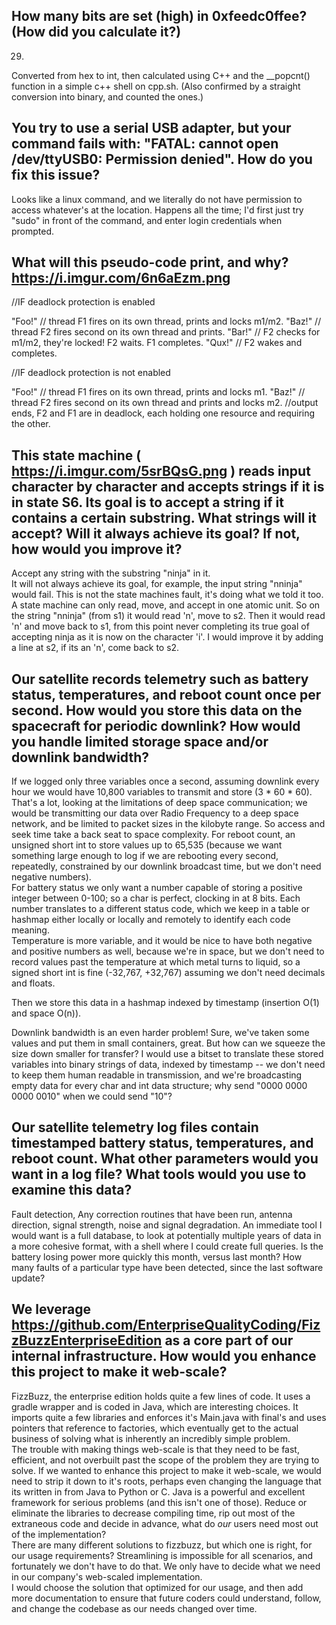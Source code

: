 ## How many bits are set (high) in 0xfeedc0ffee? (How did you calculate it?)

29.
Converted from hex to int, then calculated using C++ and the __popcnt() function in a simple c++ shell on cpp.sh. (Also confirmed by a straight conversion into binary, and counted the ones.) 


## You try to use a serial USB adapter, but your command fails with: "FATAL: cannot open /dev/ttyUSB0: Permission denied". How do you fix this issue?

Looks like a linux command, and we literally do not have permission to access whatever's at the location.  Happens all the time; I'd first just try "sudo" in front of the command, and enter login credentials when prompted.  


## What will this pseudo-code print, and why? https://i.imgur.com/6n6aEzm.png

//IF deadlock protection is enabled

"Foo!" // thread F1 fires on its own thread, prints and locks m1/m2.
"Baz!" // thread F2 fires second on its own thread and prints.
"Bar!" // F2 checks for m1/m2, they're locked!  F2 waits. F1 completes.
"Qux!" // F2 wakes and completes.

//IF deadlock protection is not enabled

"Foo!" // thread F1 fires on its own thread, prints and locks m1.
"Baz!" // thread F2 fires second on its own thread and prints and locks m2.
//output ends, F2 and F1 are in deadlock, each holding one resource and requiring the other.

## This state machine ( https://i.imgur.com/5srBQsG.png ) reads input character by character and accepts strings if it is in state S6. Its goal is to accept a string if it contains a certain substring. What strings will it accept? Will it always achieve its goal? If not, how would you improve it?

Accept any string with the substring "ninja" in it.  
It will not always achieve its goal, for example, the input string "nninja" would fail.  This is not the state machines fault, it's doing what we told it too.  A state machine can only read, move, and accept in one atomic unit.  So on the string "nninja" (from s1) it would read 'n', move to s2.  Then it would read 'n' and move back to s1, from this point never completing its true goal of accepting ninja as it is now on the character 'i'. 
I would improve it by adding a line at s2, if its an 'n', come back to s2.


## Our satellite records telemetry such as battery status, temperatures, and reboot count once per second. How would you store this data on the spacecraft for periodic downlink? How would you handle limited storage space and/or downlink bandwidth?

If we logged only three variables once a second, assuming downlink every hour we would have 10,800 variables to transmit and store (3 * 60 * 60).   That's a lot, looking at the limitations of deep space communication; we would be transmitting our data over Radio Frequency to a deep space network, and be limited to packet sizes in the kilobyte range. 
So access and seek time take a back seat to space complexity.
For reboot count, an unsigned short int to store values up to 65,535 (because we want something large enough to log if we are rebooting every second, repeatedly, constrained by our downlink broadcast time, but we don't need negative numbers).  
For battery status we only want a number capable of storing a positive integer between 0-100; so a char is perfect, clocking in at 8 bits.  Each number translates to a different status code, which we keep in a table or hashmap either locally or locally and remotely to identify each code meaning.  
Temperature is more variable, and it would be nice to have both negative and positive numbers as well, because we're in space, but we don't need to record values past the temperature at which metal turns to liquid, so a signed short int is fine (-32,767, +32,767) assuming we don't need decimals and floats.

Then we store this data in a hashmap indexed by timestamp (insertion O(1) and space O(n)).

Downlink bandwidth is an even harder problem!  Sure, we've taken some values and put them in small containers, great.  But how can we squeeze the size down smaller for transfer?  I would use a bitset to translate these stored variables into binary strings of data, indexed by timestamp -- we don't need to keep them human readable in transmission, and we're broadcasting empty data for every char and int data structure; why send "0000 0000 0000 0010" when we could send "10"?

## Our satellite telemetry log files contain timestamped battery status, temperatures, and reboot count. What other parameters would you want in a log file? What tools would you use to examine this data?

Fault detection, Any correction routines that have been run, antenna direction, signal strength, noise and signal degradation.  An immediate tool I would want is a full database, to look at potentially multiple years of data in a more cohesive format, with a shell where I could create full queries.  Is the battery losing power more quickly this month, versus last month?  How many faults of a particular type have been detected, since the last software update? 


## We leverage https://github.com/EnterpriseQualityCoding/FizzBuzzEnterpriseEdition as a core part of our internal infrastructure. How would you enhance this project to make it web-scale?

FizzBuzz, the enterprise edition holds quite a few lines of code.   It uses a gradle wrapper and is coded in Java, which are interesting choices.  It imports quite a few libraries and enforces it's Main.java with final's and uses pointers that reference to factories, which eventually get to the actual business of solving what is inherently an incredibly simple problem.  
The trouble with making things web-scale is that they need to be fast, efficient, and not overbuilt past the scope of the problem they are trying to solve.  If we wanted to enhance this project to make it web-scale, we would need to strip it down to it's roots, perhaps even changing the language that its written in from Java to Python or C.  Java is a powerful and excellent framework for serious problems  (and this isn't one of those).  Reduce or eliminate the libraries to decrease compiling time, rip out most of the extraneous code and decide in advance, what do *our* users need most out of the implementation?  
There are many different solutions to fizzbuzz, but which one is right, for our usage requirements?  Streamlining is impossible for all scenarios, and fortunately we don't have to do that.  We only have to decide what we need in our company's web-scaled implementation.   
I would choose the solution that optimized for our usage, and then add more documentation to ensure that future coders could understand, follow, and change the codebase as our needs changed over time.
